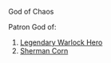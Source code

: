 God of Chaos

Patron God of:

1. [Legendary Warlock Hero](/npcs/vallencia-npcs/vallencias-legendary-heroes/legendary-warlock-hero)
1. [Sherman Corn](/npcs/vallencia-npcs/vallencia-core-npcs/sherman-corn/sherman-corn)
